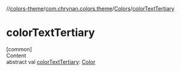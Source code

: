 //[colors-theme](../../../index.md)/[com.chrynan.colors.theme](../index.md)/[Colors](index.md)/[colorTextTertiary](color-text-tertiary.md)



# colorTextTertiary  
[common]  
Content  
abstract val [colorTextTertiary](color-text-tertiary.md): [Color](../../../../colors-core/colors-core/com.chrynan.colors/-color/index.md)  



